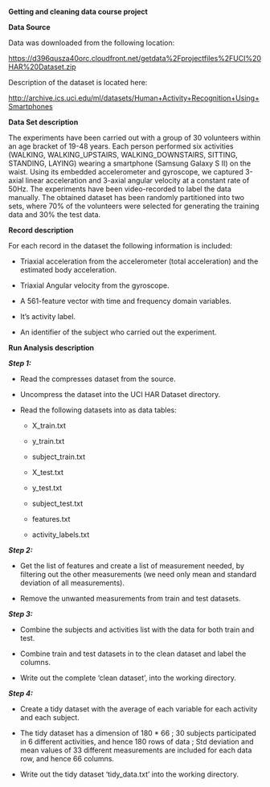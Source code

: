 
**Getting and cleaning data course project**

**Data Source**

Data was downloaded from the following location:

https://d396qusza40orc.cloudfront.net/getdata%2Fprojectfiles%2FUCI%20HAR%20Dataset.zip

Description of the dataset is located here:

<http://archive.ics.uci.edu/ml/datasets/Human+Activity+Recognition+Using+Smartphones>

**Data Set description**

The experiments have been carried out with a group of 30 volunteers within an age bracket of 19-48 years. Each person performed six activities (WALKING, WALKING\_UPSTAIRS, WALKING\_DOWNSTAIRS, SITTING, STANDING, LAYING) wearing a smartphone (Samsung Galaxy S II) on the waist. Using its embedded accelerometer and gyroscope, we captured 3-axial linear acceleration and 3-axial angular velocity at a constant rate of 50Hz. The experiments have been video-recorded to label the data manually. The obtained dataset has been randomly partitioned into two sets, where 70% of the volunteers were selected for generating the training data and 30% the test data.

**Record description**

For each record in the dataset the following information is included:

-   Triaxial acceleration from the accelerometer (total acceleration) and the estimated body acceleration.

-   Triaxial Angular velocity from the gyroscope.

-   A 561-feature vector with time and frequency domain variables.

-   It’s activity label.

-   An identifier of the subject who carried out the experiment.

**Run Analysis description**

***Step 1:***

-   Read the compresses dataset from the source.

-   Uncompress the dataset into the UCI HAR Dataset directory.

-   Read the following datasets into as data tables:

    -   X\_train.txt

    -   y\_train.txt

    -   subject\_train.txt

    -   X\_test.txt

    -   y\_test.txt

    -   subject\_test.txt

    -   features.txt

    -   activity\_labels.txt

***Step 2:***

-   Get the list of features and create a list of measurement needed, by filtering out the other measurements (we need only mean and standard deviation of all measurements).

-   Remove the unwanted measurements from train and test datasets.

***Step 3:***

-   Combine the subjects and activities list with the data for both train and test.

-   Combine train and test datasets in to the clean dataset and label the columns.

-   Write out the complete ‘clean dataset’, into the working directory.

***Step 4:***

-   Create a tidy dataset with the average of each variable for each activity and each subject.

-   The tidy dataset has a dimension of 180 \* 66 ; 30 subjects participated in 6 different activities, and hence 180 rows of data ; Std deviation and mean values of 33 different measurements are included for each data row, and hence 66 columns.

-   Write out the tidy dataset ‘tidy\_data.txt’ into the working directory.

